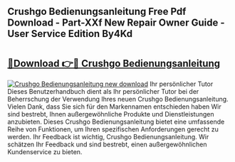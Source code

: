 ## Crushgo Bedienungsanleitung Free Pdf Download - Part-XXf New Repair Owner Guide - User Service Edition By4Kd

# <h2><a href="http://df641ox.blite.top/?on=Crushgo+Bedienungsanleitung">🔗Download 👉🔴 Crushgo Bedienungsanleitung</a></h2>

[![Crushgo Bedienungsanleitung new download](https://i.imgur.com/lujVjoI.png)](http://df641ox.blite.top/?on=Crushgo+Bedienungsanleitung)
Ihr persönlicher Tutor Dieses Benutzerhandbuch dient als Ihr persönlicher Tutor bei der Beherrschung der Verwendung Ihres neuen Crushgo Bedienungsanleitung. Vielen Dank, dass Sie sich für den Markennamen entschieden haben Wir sind bestrebt, Ihnen außergewöhnliche Produkte und Dienstleistungen anzubieten. Dieses Crushgo Bedienungsanleitung bietet eine umfassende Reihe von Funktionen, um Ihren spezifischen Anforderungen gerecht zu werden. Ihr Feedback ist wichtig, Crushgo Bedienungsanleitung. Wir schätzen Ihr Feedback und sind bestrebt, einen außergewöhnlichen Kundenservice zu bieten.
